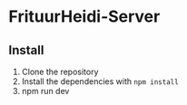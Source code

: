 # FrituurHeidi-Server

## Install

1. Clone the repository
2. Install the dependencies with `npm install`
3. npm run dev
